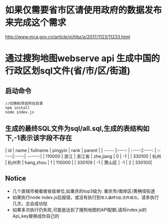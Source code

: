 # 如果仅需要省市区请使用政府的数据发布来完成这个需求
http://www.mca.gov.cn/article/sj/tjbz/a/2017/1123/11233.html


# 通过搜狗地图webserve api 生成中国的行政区划sql文件(省/市/区/街道)

## 启动命令
```
//切换到项目所在目录
npm install
node index.js

```

## 生成的最终SQL文件为sql/all.sql,生成的表结构如下,-1表示该字段不存在

| id     | name  | fullname | pingyin    | rank | parent |
| -----  |:----: | :----:|:----: | :----:|:----:| ------:|
| 110000  | 浙江   | 浙江省    | zhe,jiang  | 0    | -1     |
| 330100  | 杭州   | 杭州市    | hang,zhou  | 1    | 110000 |
| 330109  | -1     | 萧山区    | -1        | 2     |  330100|

## Notice
+ 几个直辖市被看做省级单位,如重庆的top3级为: 重庆市/南岸区/黄桷垭街道
+ 如果执行node index.js后报错，或没有执行到`写入最终SQL文件成功`，请多执行几次，总会成功哒
+ 如果多次执行仍失败,可能是达到了搜狗地图的API配额,请将index.js的Api_key替换成你自己的
